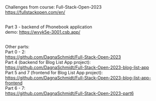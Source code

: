 Challenges from course: Full-Stack-Open-2023 </br>
https://fullstackopen.com/en/ </br></br>

Part 3 - backend of Phonebook application </br>
demo: https://wvyk5e-3001.csb.app/ </br></br>

Other parts:</br>
Part 0 - 2:</br>
https://github.com/DagnaSchmidt/Full-Stack-Open-2023</br>
Part 4 (backend for Blog List App project):</br>
https://github.com/DagnaSchmidt/Full-Stack-Open-2023-blog-list-app</br>
Part 5 and 7 (frontend for Blog List App project): </br>
https://github.com/DagnaSchmidt/Full-Stack-Open-2023-blog-list-app-frontend</br>
Part 6 - 7:</br>
https://github.com/DagnaSchmidt/Full-Stack-Open-2023-part6
